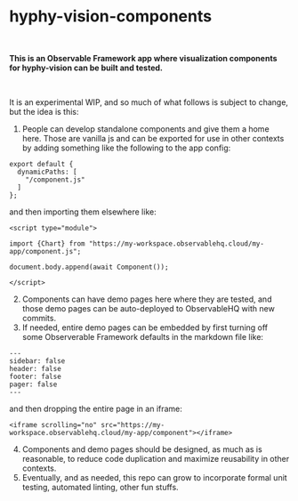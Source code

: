 # hyphy-vision-components

</br>

**This is an Observable Framework app where visualization components for hyphy-vision can be built and tested.**

</br>

It is an experimental WIP, and so much of what follows is subject to change, but the idea is this:

1. People can develop standalone components and give them a home here. Those are vanilla js and can be
exported for use in other contexts by adding something like the following to the app config:
```
export default {
  dynamicPaths: [
    "/component.js"
  ]
};
```
and then importing them elsewhere like:
```
<script type="module">

import {Chart} from "https://my-workspace.observablehq.cloud/my-app/component.js";

document.body.append(await Component());

</script>
```
2. Components can have demo pages here where they are tested, and those demo pages can be auto-deployed
to ObservableHQ with new commits.
3. If needed, entire demo pages can be embedded by first turning off some Observerable Framework defaults in the
markdown file like:
```
---
sidebar: false
header: false
footer: false
pager: false
---
```
and then dropping the entire page in an iframe:
```
<iframe scrolling="no" src="https://my-workspace.observablehq.cloud/my-app/component"></iframe>
```
4. Components and demo pages should be designed, as much as is reasonable, to reduce code duplication and maximize
reusability in other contexts.
5. Eventually, and as needed, this repo can grow to incorporate formal unit testing, automated linting, other fun
stuffs.

